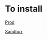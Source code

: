 # To install 

[Prod](https://login.salesforce.com/packaging/installPackage.apexp?p0=04tKi000000D2MaIAK)

[Sandbox](https://test.salesforce.com/packaging/installPackage.apexp?p0=04tKi000000D2MaIAK)